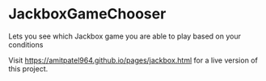 # JackboxGameChooser
Lets you see which Jackbox game you are able to play based on your conditions

Visit https://amitpatel964.github.io/pages/jackbox.html for a live version of this project.
